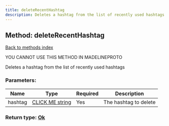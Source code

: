 ```yaml
---
title: deleteRecentHashtag
description: Deletes a hashtag from the list of recently used hashtags
---
```

## Method: deleteRecentHashtag  
[Back to methods index](index.md)


YOU CANNOT USE THIS METHOD IN MADELINEPROTO


Deletes a hashtag from the list of recently used hashtags

### Parameters:

| Name     |    Type       | Required | Description |
|----------|---------------|----------|-------------|
|hashtag|[CLICK ME string](../types/string.md) | Yes|The hashtag to delete|


### Return type: [Ok](../types/Ok.md)

